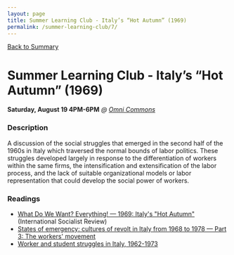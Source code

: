 ```yaml
---
layout: page
title: Summer Learning Club - Italy’s “Hot Autumn” (1969)
permalink: /summer-learning-club/7/
---
```

[Back to Summary](/summer-learning-club/)

# Summer Learning Club - Italy’s “Hot Autumn” (1969)

**Saturday, August 19 4PM-6PM**
*@ [Omni Commons](https://www.google.com/maps?q=4799+Shattuck,+Oakland,+California&oe=utf-8&um=1&ie=UTF-8&sa=X&ved=0ahUKEwiLqOeckfbUAhUJyoMKHbATDGUQ_AUICigB)*

### Description

A discussion of the social struggles that emerged in the second half of the 1960s in Italy which traversed the normal bounds of labor politics. These struggles developed largely in response to the differentiation of workers within the same firms, the intensification and extensification of the labor process, and the lack of suitable organizational models or labor representation that could develop the social power of workers.

### Readings

- [What Do We Want? Everything! — 1969: Italy's "Hot Autumn"](http://isreview.org/issue/67/what-do-we-want-everything) (International Socialist Review)
- [States of emergency: cultures of revolt in Italy from 1968 to 1978 — Part 3: The workers' movement](https://libcom.org/library/part-3-workers-movement)
- [Worker and student struggles in Italy, 1962-1973](https://libcom.org/history/1962-1973-worker-student-struggles-italy)
